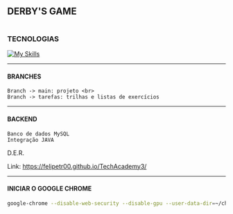 ## DERBY'S GAME
```
```
### TECNOLOGIAS

[![My Skills](https://skillicons.dev/icons?i=html,css,js,java,mysql&theme=light)](https://skillicons.dev)
___

#### BRANCHES

    Branch -> main: projeto <br>
    Branch -> tarefas: trilhas e listas de exercícios

---
#### BACKEND

    Banco de dados MySQL
    Integração JAVA

D.E.R.

Link: https://felipetr00.github.io/TechAcademy3/

---

#### INICIAR O GOOGLE CHROME 

```bash
google-chrome --disable-web-security --disable-gpu --user-data-dir=~/chromeTemp
```
